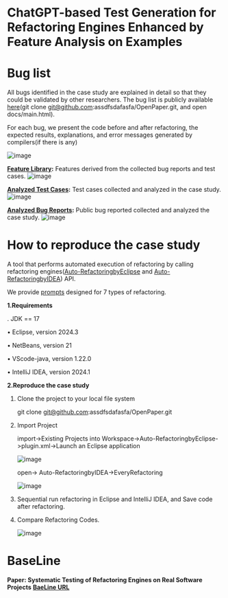 # ChatGPT-based Test Generation for Refactoring Engines Enhanced by  Feature Analysis on Examples

# Bug list
All bugs identified in the case study are explained in detail so that they could be validated by other researchers. The bug list is publicly available [here](https://github.com/assdfsdafasfa/assdfsdafasfa.github.io)(git clone git@github.com:assdfsdafasfa/OpenPaper.git, and open docs/main.html). 

For each bug, we present the code before and after refactoring, the expected results, explanations, and error messages generated by compilers(if there is any)

![image](https://github.com/user-attachments/assets/322b5448-e22f-4cb6-a418-8d946ce07daa)

  **[Feature Library](https://github.com/assdfsdafasfa/OpenPaper/tree/main/Dataset/FeatureLibrary):** Features derived from the collected bug reports and test cases. 
    ![image](https://github.com/user-attachments/assets/0a19017b-c59d-4561-a602-c0dc124c8108)

  **[Analyzed Test Cases](https://github.com/assdfsdafasfa/OpenPaper/tree/main/Dataset/AnalyzedTestCases):** Test cases collected and analyzed in the case study. 
![image](https://github.com/user-attachments/assets/1f767d68-8dca-43be-8883-5259f490e254)

  **[Analyzed Bug Reports](https://github.com/assdfsdafasfa/OpenPaper/tree/main/Dataset/AnalyzedBugReports):** Public bug reported collected and analyzed the case study. 
  ![image](https://github.com/user-attachments/assets/13b36d20-b0b0-4c6f-b1ac-eb1ff9fa9754)

# How to reproduce the case study
A tool that performs automated execution of refactoring by calling refactoring engines([Auto-RefactoringbyEclipse](https://github.com/assdfsdafasfa/OpenPaper/tree/main/Implementation/Eclipse_AutoRefactor) and [Auto-RefactoringbyIDEA](https://github.com/assdfsdafasfa/OpenPaper/tree/main/Implementation/IDEA_AutoRefactor)) API.

We provide [prompts](https://github.com/assdfsdafasfa/OpenPaper/tree/main/Implementation/Prompt/Generator) designed for 7 types of refactoring.

**1.Requirements**

. JDK == 17

• Eclipse, version 2024.3 

• NetBeans, version 21 

• VScode-java, version 1.22.0 

• IntelliJ IDEA, version 2024.1

**2.Reproduce the case study**

1. Clone the project to your local file system

     git clone git@github.com:assdfsdafasfa/OpenPaper.git

2. Import Project

     import->Existing Projects into Workspace->Auto-RefactoringbyEclipse->plugin.xml->Launch an Eclipse application
   
     ![image](https://github.com/user-attachments/assets/73d293ee-0a62-4a4e-a200-7b9999a4fed1)

     open-> Auto-RefactoringbyIDEA->EveryRefactoring
   
    ![image](https://github.com/user-attachments/assets/af61bf0e-1a31-4d86-b070-1c0b1df201cb)

3. Sequential run refactoring in Eclipse and IntelliJ IDEA, and Save code after refactoring.

4. Compare Refactoring Codes.
   
    ![image](https://github.com/user-attachments/assets/724fff2a-2498-4bc1-b7e2-b76424256be7)

# BaseLine
**Paper: Systematic Testing of Refactoring Engines on Real Software Projects**  **[BaeLine URL](http://mir.cs.illinois.edu/rtr)** 

